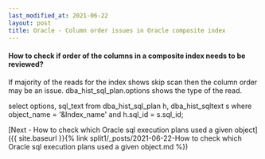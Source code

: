 ```yaml
---
last_modified_at: 2021-06-22
layout: post
title: Oracle - Column order issues in Oracle composite index
---
```


<H4>How to check if order of the columns in a composite index needs to be reviewed?</H4>


If majority of the reads for the index shows skip scan then the column order may be an issue. dba_hist_sql_plan.options shows the type of the read.

select options, sql_text from dba_hist_sql_plan h, dba_hist_sqltext s where object_name = '&Index_name' and h.sql_id = s.sql_id;

[Next - How to check which Oracle sql execution plans used a given object]({{ site.baseurl }}{% link split1/_posts/2021-06-22-How to check which Oracle sql execution plans used a given object.md %})
